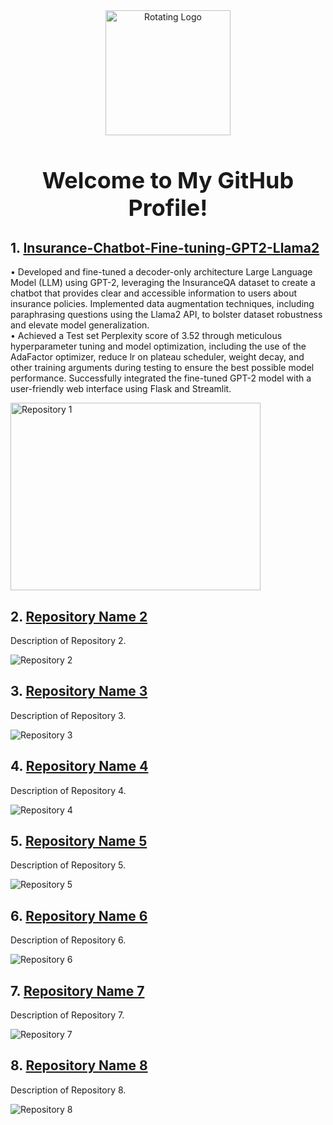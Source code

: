 <!-- Header with Rotating Logo -->
<div align="center">
    <img src="https://example.com/animated-logo.gif" alt="Rotating Logo" width="200">
    <h1 style="font-size: 36px;">Welcome to My GitHub Profile!</h1>
</div>

<!-- Pinned Repositories -->
## 1. [Insurance-Chatbot-Fine-tuning-GPT2-Llama2](https://github.com/raj-maharajwala/Insurance-Chatbot-Fine-tuning-GPT2-Llama2)
   • Developed and fine-tuned a decoder-only architecture Large Language Model (LLM) using GPT-2, leveraging the InsuranceQA dataset to create a chatbot that provides clear and accessible information to users about insurance policies. Implemented data augmentation techniques, including paraphrasing questions using the Llama2 API, to bolster dataset robustness and elevate model generalization.<br>
   • Achieved a Test set Perplexity score of 3.52 through meticulous hyperparameter tuning and model optimization, including the use of the AdaFactor optimizer, reduce lr on plateau scheduler, weight decay, and other training arguments during testing to ensure the best possible model performance. Successfully integrated the fine-tuned GPT-2 model with a user-friendly web interface using Flask and Streamlit.

   <img src="https://github.com/raj-maharajwala/Insurance-Chatbot-Fine-tuning-GPT2-Llama2/blob/main/video/InsuranceGPT_big.gif" alt="Repository 1" width="400" height="300">

## 2. [Repository Name 2](link-to-repository-2)
   Description of Repository 2.

   ![Repository 2](repository-2-image.jpg)

## 3. [Repository Name 3](link-to-repository-3)
   Description of Repository 3.

   ![Repository 3](repository-3-image.jpg)

## 4. [Repository Name 4](link-to-repository-4)
   Description of Repository 4.

   ![Repository 4](repository-4-image.jpg)

## 5. [Repository Name 5](link-to-repository-5)
   Description of Repository 5.

   ![Repository 5](repository-5-image.jpg)

## 6. [Repository Name 6](link-to-repository-6)
   Description of Repository 6.

   ![Repository 6](repository-6-image.jpg)

## 7. [Repository Name 7](link-to-repository-7)
   Description of Repository 7.

   ![Repository 7](repository-7-image.jpg)

## 8. [Repository Name 8](link-to-repository-8)
   Description of Repository 8.

   ![Repository 8](repository-8-image.jpg)

